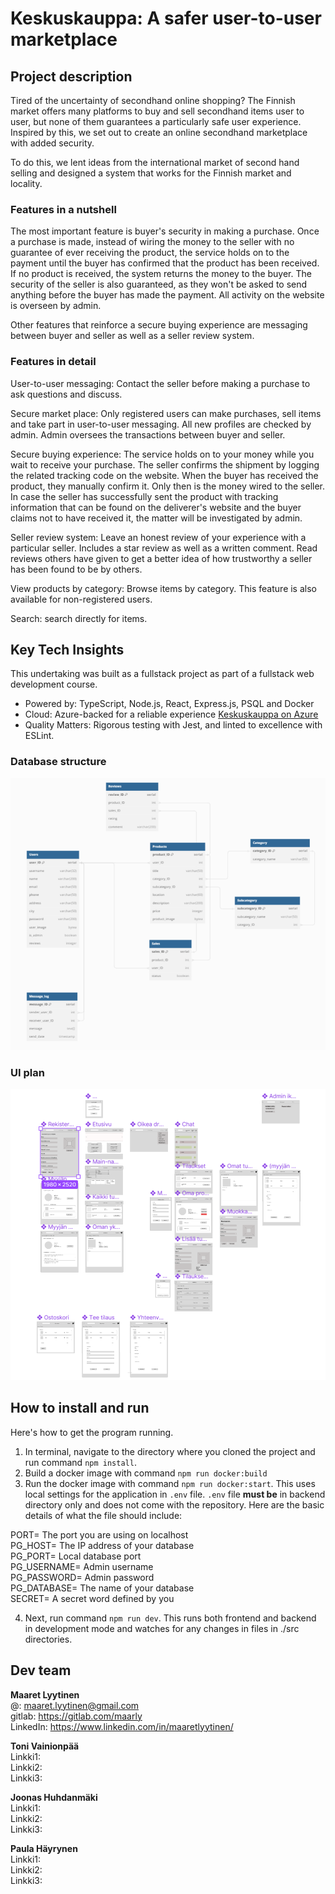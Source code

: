 # Keskuskauppa: A safer user-to-user marketplace

## Project description

Tired of the uncertainty of secondhand online shopping? The Finnish market offers many platforms to buy and sell secondhand items user to user, but none of them guarantees a particularly safe user experience. Inspired by this, we set out to create an online secondhand marketplace with added security.

To do this, we lent ideas from the international market of second hand selling and designed a system that works for the Finnish market and locality. 

### Features in a nutshell

The most important feature is buyer's security in making a purchase. Once a purchase is made, instead of wiring the money to the seller with no guarantee of ever receiving the product, the service holds on to the payment until the buyer has confirmed that the product has been received. If no product is received, the system returns the money to the buyer. The security of the seller is also guaranteed, as they won't be asked to send anything before the buyer has made the payment. All activity on the website is overseen by admin.

Other features that reinforce a secure buying experience are messaging between buyer and seller as well as a seller review system.

### Features in detail

User-to-user messaging: Contact the seller before making a purchase to ask questions and discuss.

Secure market place: Only registered users can make purchases, sell items and take part in user-to-user messaging. All new profiles are checked by admin. Admin oversees the transactions between buyer and seller. 

Secure buying experience: The service holds on to your money while you wait to receive your purchase. The seller confirms the shipment by logging the related tracking code on the website. When the buyer has received the product, they manually confirm it. Only then is the money wired to the seller. In case the seller has successfully sent the product with tracking information that can be found on the deliverer's website and the buyer claims not to have received it, the matter will be investigated by admin.

Seller review system: Leave an honest review of your experience with a particular seller. Includes a star review as well as a written comment. Read reviews others have given to get a better idea of how trustworthy a seller has been found to be by others.

View products by category: Browse items by category. This feature is also available for non-registered users.

Search: search directly for items.

## Key Tech Insights

This undertaking was built as a fullstack project as part of a fullstack web development course.

- Powered by: TypeScript, Node.js, React, Express.js, PSQL and Docker
- Cloud: Azure-backed for a reliable experience [Keskuskauppa on Azure](https://keskuskauppa-app.azurewebsites.net/)
- Quality Matters: Rigorous testing with Jest, and linted to excellence with ESLint.

### Database structure

![schema](./docs/database-structure.png)

### UI plan

![schema](./docs/UI-planning.png)

## How to install and run

Here's how to get the program running.

1. In terminal, navigate to the directory where you cloned the project and run command `npm install`. 
2. Build a docker image with command `npm run docker:build`
3. Run the docker image with command `npm run docker:start`. This uses local settings for the application in `.env` file. `.env` file **must be** in backend directory only and does not come with the repository. Here are the basic details of what the file should include:

PORT= The port you are using on localhost  
PG_HOST= The IP address of your database  
PG_PORT= Local database port  
PG_USERNAME= Admin username  
PG_PASSWORD= Admin password  
PG_DATABASE= The name of your database  
SECRET= A secret word defined by you  

4. Next, run command `npm run dev`. This runs both frontend and backend in development mode and watches for any changes in files in ./src directories.

## Dev team

**Maaret Lyytinen**  
@: maaret.lyytinen@gmail.com  
gitlab: https://gitlab.com/maarly  
LinkedIn: https://www.linkedin.com/in/maaretlyytinen/  

**Toni Vainionpää**  
Linkki1:  
Linkki2:  
Linkki3:  

**Joonas Huhdanmäki**  
Linkki1:  
Linkki2:  
Linkki3:  

**Paula Häyrynen**  
Linkki1:  
Linkki2:  
Linkki3:  
